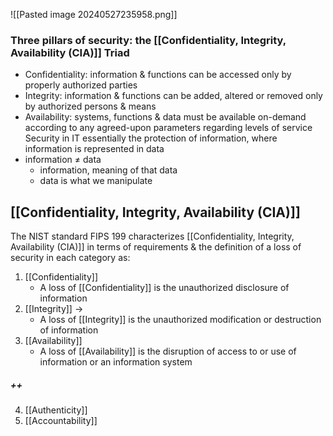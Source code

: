 ![[Pasted image 20240527235958.png]]
### Three pillars of security: the [[Confidentiality, Integrity, Availability (CIA)]] Triad
- Confidentiality: information & functions can be accessed only by properly authorized parties
- Integrity: information & functions can be added, altered or removed only by authorized persons & means
- Availability: systems, functions & data must be available on-demand according to any agreed-upon parameters regarding levels of service
Security in IT essentially the protection of information, where information is represented in data
- information $\ne$ data
	- information, meaning of that data
	- data is what we manipulate
## [[Confidentiality, Integrity, Availability (CIA)]]
The NIST standard FIPS 199 characterizes [[Confidentiality, Integrity, Availability (CIA)]] in terms of requirements & the definition of a loss of security in each category as:
1. [[Confidentiality]]
	- A loss of [[Confidentiality]] is the unauthorized disclosure of information
2. [[Integrity]] $\rightarrow$ 
	- A loss of [[Integrity]] is the unauthorized modification or destruction of information
3. [[Availability]]
	- A loss of [[Availability]] is the disruption of access to or use of information or an information system
##### ++
4. [[Authenticity]]
5. [[Accountability]]